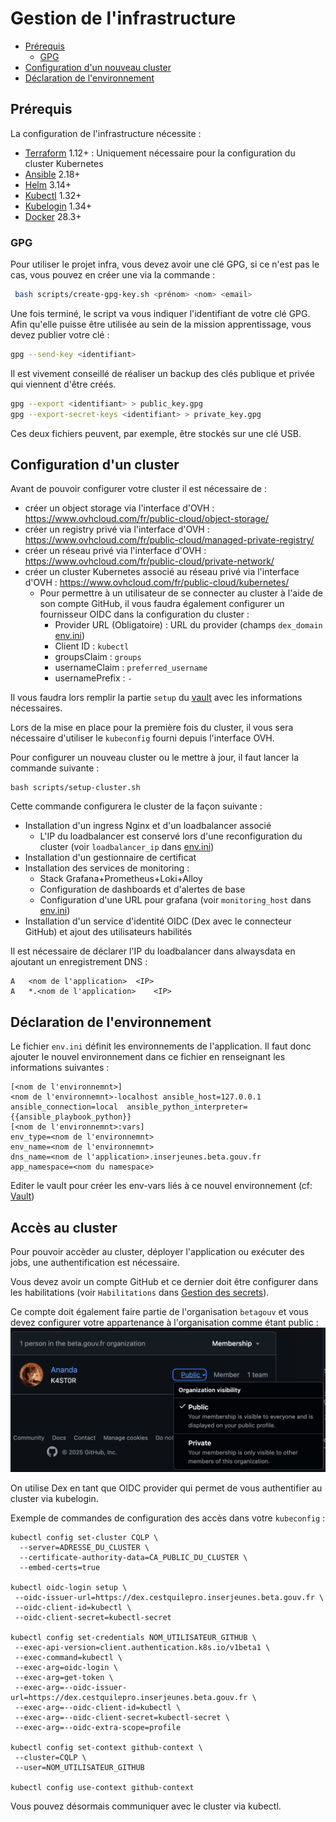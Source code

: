 # Gestion de l'infrastructure

- [Prérequis](#prérequis)
  - [GPG](#gpg)
- [Configuration d'un nouveau cluster](#configuration-dun-nouveau-cluster)
- [Déclaration de l'environnement](#déclaration-de-lenvironnement)

## Prérequis

La configuration de l'infrastructure nécessite :

- [Terraform](https://developer.hashicorp.com/terraform) 1.12+ : Uniquement nécessaire pour la configuration du cluster Kubernetes
- [Ansible](https://docs.ansible.com/) 2.18+
- [Helm](https://helm.sh/) 3.14+
- [Kubectl](https://kubernetes.io/fr/docs/tasks/tools/install-kubectl/) 1.32+
- [Kubelogin](https://github.com/int128/kubelogin) 1.34+
- [Docker](https://docs.docker.com/) 28.3+

### GPG

Pour utiliser le projet infra, vous devez avoir une clé GPG, si ce n'est pas le cas, vous pouvez en créer une via la
commande :

```bash
 bash scripts/create-gpg-key.sh <prénom> <nom> <email>
```

Une fois terminé, le script va vous indiquer l'identifiant de votre clé GPG. Afin qu'elle puisse être utilisée au sein
de la mission apprentissage, vous devez publier votre clé :

```bash
gpg --send-key <identifiant>
```

Il est vivement conseillé de réaliser un backup des clés publique et privée qui viennent d'être créés.

```bash
gpg --export <identifiant> > public_key.gpg
gpg --export-secret-keys <identifiant> > private_key.gpg
```

Ces deux fichiers peuvent, par exemple, être stockés sur une clé USB.

## Configuration d'un cluster

Avant de pouvoir configurer votre cluster il est nécessaire de :

- créer un object storage via l'interface d'OVH : https://www.ovhcloud.com/fr/public-cloud/object-storage/
- créer un registry privé via l'interface d'OVH : https://www.ovhcloud.com/fr/public-cloud/managed-private-registry/
- créer un réseau privé via l'interface d'OVH : https://www.ovhcloud.com/fr/public-cloud/private-network/
- créer un cluster Kubernetes associé au réseau privé via l'interface d'OVH : https://www.ovhcloud.com/fr/public-cloud/kubernetes/
  - Pour permettre à un utilisateur de se connecter au cluster à l'aide de son compte GitHub, il vous faudra également configurer un fournisseur OIDC dans la configuration du cluster :
    - Provider URL (Obligatoire) : URL du provider (champs `dex_domain` [env.ini](/.infra/env.ini))
    - Client ID : `kubectl`
    - groupsClaim : `groups`
    - usernameClaim : `preferred_username`
    - usernamePrefix : `-`

Il vous faudra lors remplir la partie `setup` du [vault](./vault.md) avec les informations nécessaires.

Lors de la mise en place pour la première fois du cluster, il vous sera nécessaire d'utiliser le `kubeconfig` fourni depuis l'interface OVH.

Pour configurer un nouveau cluster ou le mettre à jour, il faut lancer la commande suivante :

```
bash scripts/setup-cluster.sh
```

Cette commande configurera le cluster de la façon suivante :

- Installation d'un ingress Nginx et d'un loadbalancer associé
  - L'IP du loadbalancer est conservé lors d'une reconfiguration du cluster (voir `loadbalancer_ip` dans [env.ini](/.infra/env.ini))
- Installation d'un gestionnaire de certificat
- Installation des services de monitoring :
  - Stack Grafana+Prometheus+Loki+Alloy
  - Configuration de dashboards et d'alertes de base
  - Configuration d'une URL pour grafana (voir `monitoring_host` dans [env.ini](/.infra/env.ini))
- Installation d'un service d'identité OIDC (Dex avec le connecteur GitHub) et ajout des utilisateurs habilités

Il est nécessaire de déclarer l'IP du loadbalancer dans alwaysdata en ajoutant un enregistrement DNS :

```
A	<nom de l'application>	<IP>
A	*.<nom de l'application>	<IP>
```

## Déclaration de l'environnement

Le fichier `env.ini` définit les environnements de l'application. Il faut donc ajouter le nouvel environnement
dans ce fichier en renseignant les informations suivantes :

```
[<nom de l'environnemnt>]
<nom de l'environnemnt>-localhost ansible_host=127.0.0.1 ansible_connection=local  ansible_python_interpreter={{ansible_playbook_python}}
[<nom de l'environnemnt>:vars]
env_type=<nom de l'environnemnt>
env_name=<nom de l'environnemnt>
dns_name=<nom de l'application>.inserjeunes.beta.gouv.fr
app_namespace=<nom du namespace>
```

Editer le vault pour créer les env-vars liés à ce nouvel environnement (cf: [Vault](./vault.md))

## Accès au cluster

Pour pouvoir accèder au cluster, déployer l'application ou exécuter des jobs, une authentification est nécessaire.

Vous devez avoir un compte GitHub et ce dernier doit être configurer dans les habilitations (voir `Habilitations` dans [Gestion des secrets](./vault.md)).

Ce compte doit également faire partie de l'organisation `betagouv` et vous devez configurer votre appartenance à l'organisation comme étant public :
![Configuration de la visilité dans une organisation GitHub](images/organization.png "Organization")

On utilise Dex en tant que OIDC provider qui permet de vous authentifier au cluster via kubelogin.

Exemple de commandes de configuration des accès dans votre `kubeconfig` :

```
kubectl config set-cluster CQLP \
  --server=ADRESSE_DU_CLUSTER \
  --certificate-authority-data=CA_PUBLIC_DU_CLUSTER \
  --embed-certs=true

kubectl oidc-login setup \
 --oidc-issuer-url=https://dex.cestquilepro.inserjeunes.beta.gouv.fr \
 --oidc-client-id=kubectl \
 --oidc-client-secret=kubectl-secret

kubectl config set-credentials NOM_UTILISATEUR_GITHUB \
 --exec-api-version=client.authentication.k8s.io/v1beta1 \
 --exec-command=kubectl \
 --exec-arg=oidc-login \
 --exec-arg=get-token \
 --exec-arg=--oidc-issuer-url=https://dex.cestquilepro.inserjeunes.beta.gouv.fr \
 --exec-arg=--oidc-client-id=kubectl \
 --exec-arg=--oidc-client-secret=kubectl-secret \
 --exec-arg=--oidc-extra-scope=profile

kubectl config set-context github-context \
 --cluster=CQLP \
 --user=NOM_UTILISATEUR_GITHUB

kubectl config use-context github-context
```

Vous pouvez désormais communiquer avec le cluster via kubectl.

